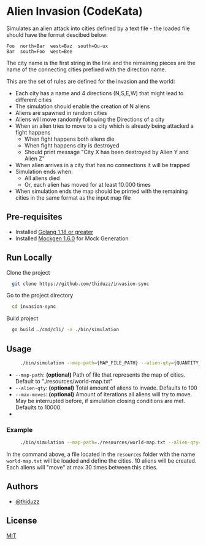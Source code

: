 
# Alien Invasion (CodeKata)

Simulates an alien attack into cities defined by a text file - the loaded file should have the format descibed below:
```text
Foo  north=Bar  west=Baz  south=Qu-ux
Bar  south=Foo  west=Bee
```
The city name is the first string in the line and the remaining pieces are the name of the connecting cities prefixed with the direction name.

This are the set of rules are defined for the invasion and the world:
- Each city has a name and 4 directions (N,S,E,W) that might lead to different cities
- The simulation should enable the creation of N aliens
- Aliens are spawned in random cities
- Aliens will move randomly following the Directions of a city
- When an alien tries to move to a city which is already being attacked a fight happens
    - When fight happens both aliens die
    - When fight happens city is destroyed
    - Should print message "City X has been destroyed by Alien Y and Alien Z"
- When alien arrives in a city that has no connections it will be trapped
- Simulation ends when:
    - All aliens died
    - Or, each alien has moved for at least 10.000 times
- When simulation ends the map should be printed with the remaining cities in the same format as the input map file

## Pre-requisites

- Installed [Golang 1.18 or greater](https://go.dev/dl/)
- Installed [Mockgen 1.6.0](https://github.com/golang/mock) for Mock Generation

## Run Locally

Clone the project

```bash
  git clone https://github.com/thiduzz/invasion-sync
```

Go to the project directory

```bash
  cd invasion-sync
```

Build project

```bash
  go build ./cmd/cli/ -o ./bin/simulation
```

## Usage

```bash
     ./bin/simulation --map-path={MAP_FILE_PATH} --alien-qty={QUANTITY_OF_ALIENS} --max-moves={MAX_APPLICATION_ITERATION}
```
- `--map-path`: **(optional)** Path of file that represents the map of cities. Default to "./resources/world-map.txt"
- `--alien-qty`: **(optional)** Total amount of aliens to invade. Defaults to 100
- `--max-moves`: **(optional)** Amount of iterations all aliens will try to move. May be interrupted before, if simulation closing conditions are met. Defaults to 10000
-
### Example

```bash
     ./bin/simulation --map-path=./resources/world-map.txt --alien-qty=10 --max-moves=30
```
In the command above, a file located in the `resources` folder with the name `world-map.txt` will be loaded and define the cities. 10 aliens will be created. Each aliens will "move" at max 30 times between this cities.


## Authors

- [@thiduzz](https://www.github.com/thiduzz)


## License

[MIT](https://choosealicense.com/licenses/mit/)